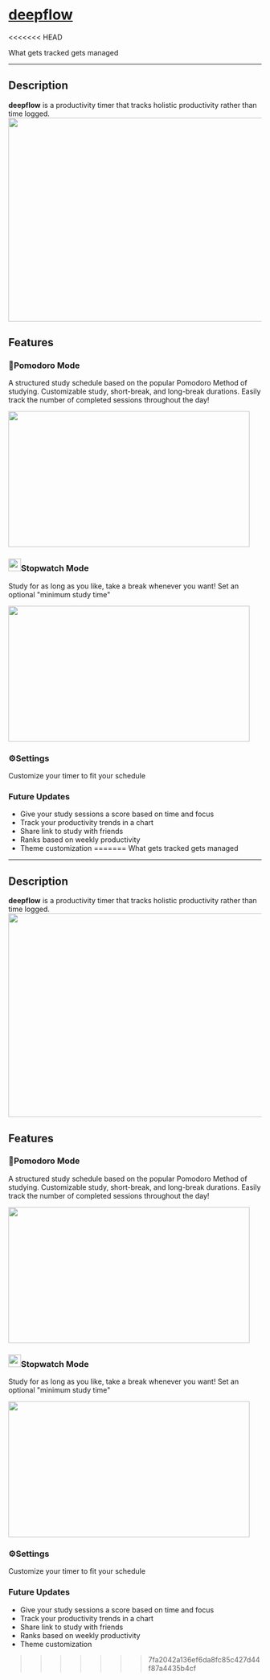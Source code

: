 # [deepflow](https://deep-flow.vercel.app/)
<<<<<<< HEAD

What gets tracked gets managed

---

## Description

**deepflow** is a productivity timer that tracks holistic productivity rather than time logged.
<img src="https://im4.ezgif.com/tmp/ezgif-4-b810f86bd7.gif" width="720" height="405">

## Features

### 🍅Pomodoro Mode

A structured study schedule based on the popular Pomodoro Method of studying. Customizable study, short-break, and long-break durations. Easily track the number of completed sessions throughout the day!

  <img src="https://im4.ezgif.com/tmp/ezgif-4-63edb28337.gif" width="480" height="270">

### <img src="https://www.iconsdb.com/icons/preview/red/stopwatch-xxl.png" width="25" height="25">Stopwatch Mode

Study for as long as you like, take a break whenever you want! Set an optional "minimum study time"

<img src="https://im4.ezgif.com/tmp/ezgif-4-f54d28b38c.gif" width="480" height="270">

### ⚙️Settings

Customize your timer to fit your schedule

### Future Updates

- Give your study sessions a score based on time and focus
- Track your productivity trends in a chart
- Share link to study with friends
- Ranks based on weekly productivity
- Theme customization
=======
What gets tracked gets managed

---
## Description
**deepflow** is a productivity timer that tracks holistic productivity rather than time logged.
<img src="https://im4.ezgif.com/tmp/ezgif-4-b810f86bd7.gif" width="720" height="405">

## Features
### 🍅Pomodoro Mode
A structured study schedule based on the popular Pomodoro Method of studying. Customizable study, short-break, and long-break durations. Easily track the number of completed sessions throughout the day!

  <img src="https://im4.ezgif.com/tmp/ezgif-4-63edb28337.gif" width="480" height="270">



### <img src="https://www.iconsdb.com/icons/preview/red/stopwatch-xxl.png" width="25" height="25">Stopwatch Mode
Study for as long as you like, take a break whenever you want! Set an optional "minimum study time" 

<img src="https://im4.ezgif.com/tmp/ezgif-4-f54d28b38c.gif" width="480" height="270">

### ⚙️Settings
Customize your timer to fit your schedule

### Future Updates
* Give your study sessions a score based on time and focus
* Track your productivity trends in a chart
* Share link to study with friends
* Ranks based on weekly productivity
* Theme customization
>>>>>>> 7fa2042a136ef6da8fc85c427d44f87a4435b4cf
